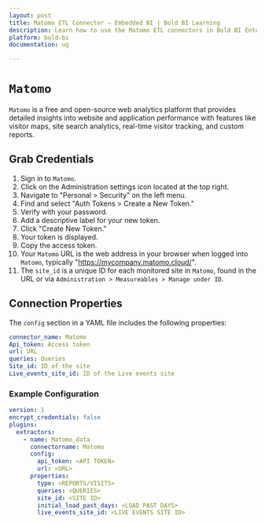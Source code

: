 ```yaml
---
layout: post
title: Matomo ETL Connector – Embedded BI | Bold BI Learning
description: Learn how to use the Matomo ETL connectors in Bold BI Enterprise Edition. Discover simple steps to integrate data smoothly and make the most of your analytics.
platform: bold-bi
documentation: ug

---
```


# ``Matomo``

``Matomo`` is a free and open-source web analytics platform that provides detailed insights into website and application performance with features like visitor maps, site search analytics, real-time visitor tracking, and custom reports.

## Grab Credentials

1. Sign in to ``Matomo``.
2. Click on the Administration settings icon located at the top right.
3. Navigate to "Personal > Security" on the left menu.
4. Find and select "Auth Tokens > Create a New Token."
5. Verify with your password.
6. Add a descriptive label for your new token.
7. Click "Create New Token."
8. Your token is displayed.
9. Copy the access token.
10. Your ``Matomo`` URL is the web address in your browser when logged into ``Matomo``, typically "https://mycompany.matomo.cloud/".
11. The `site_id` is a unique ID for each monitored site in ``Matomo``, found in the URL or via ``Administration > Measureables > Manage under ID``.

## Connection Properties

The `config` section in a YAML file includes the following properties:

```yaml
connector_name: Matomo
Api_token: Access token
url: URL
queries: Queries
Site_id: ID of the site
Live_events_site_id: ID of the Live events site
```


### Example Configuration

```yaml
version: 1
encrypt_credentials: false
plugins:
  extractors:
    - name: Matomo_data
      connectorname: Matomo
      config:
        api_token: <API TOKEN>
        url: <URL>
      properties:
        type: <REPORTS/VISITS>
        queries: <QUERIES>
        site_id: <SITE ID>
        initial_load_past_days: <LOAD PAST DAYS>
        live_events_site_id: <LIVE EVENTS SITE ID>
```